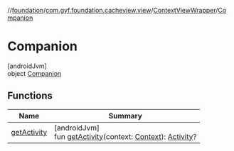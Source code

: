 //[foundation](../../../../index.md)/[com.gyf.foundation.cacheview.view](../../index.md)/[ContextViewWrapper](../index.md)/[Companion](index.md)

# Companion

[androidJvm]\
object [Companion](index.md)

## Functions

| Name | Summary |
|---|---|
| [getActivity](get-activity.md) | [androidJvm]<br>fun [getActivity](get-activity.md)(context: [Context](https://developer.android.com/reference/kotlin/android/content/Context.html)): [Activity](https://developer.android.com/reference/kotlin/android/app/Activity.html)? |